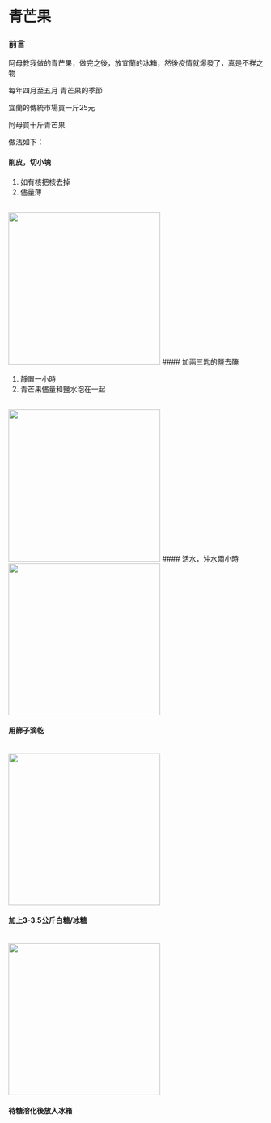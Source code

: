 # 青芒果

### 前言

阿母教我做的青芒果，做完之後，放宜蘭的冰箱，然後疫情就爆發了，真是不祥之物


每年四月至五月 青芒果的季節

宜蘭的傳統市場買一斤25元

阿母買十斤青芒果

做法如下：

####  削皮，切小塊 

1. 如有核把核去掉
2. 儘量薄
<br>
<img src=https://i.imgur.com/e62Hem5.jpg width="300" height="300">
####  加兩三匙的鹽去醃

1. 靜置一小時
2. 青芒果儘量和鹽水泡在一起
<br>
<img src=https://i.imgur.com/aXDQP6W.png height="300" width="300">
####  活水，沖水兩小時
<img src=https://i.imgur.com/Kyr3Qn3.jpg width="300" height="300">
<br>

#### 用篩子滴乾
<br>
<img src=https://i.imgur.com/etDI0Tm.jpg width="300" height="300">
<br>

####  加上3-3.5公斤白糖/冰糖
<br>
<img src=https://i.imgur.com/4fM1get.jpg width="300" height="300">
<br>

####  待糖溶化後放入冰箱
